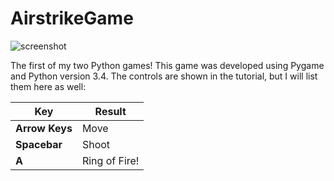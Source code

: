 # AirstrikeGame #

![screenshot](https://raw.github.com/DanSehayek/AirstrikeGame/master/AirstrikeGameplay.png)

The first of my two Python games! This game was developed using Pygame and Python version 3.4. 
The controls are shown in the tutorial, but I will list them here as well:

Key  | Result
------------- | -------------
__Arrow Keys__  | Move
__Spacebar__  | Shoot
__A__ | Ring of Fire!
